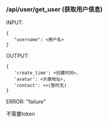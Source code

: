 ### /api/user/get_user (获取用户信息)

INPUT:

    {
       "username": <用户名>
    }

OUTPUT: 

    {
       'create_time': <创建时间>,
       'avatar': <头像地址>, 
       'contact': <>(暂时无)
    }

ERROR: "failure"

不需要token